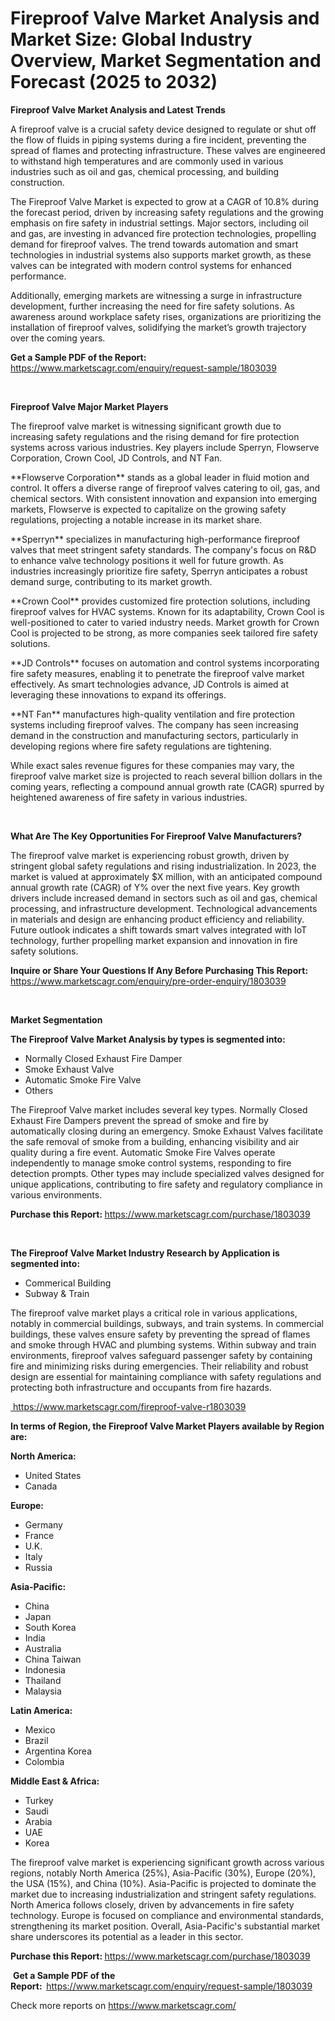 <p><h1>Fireproof Valve Market Analysis and Market Size: Global Industry Overview, Market Segmentation and Forecast (2025 to 2032)</h1></p><p><strong>Fireproof Valve Market Analysis and Latest Trends</strong></p>
<p><p>A fireproof valve is a crucial safety device designed to regulate or shut off the flow of fluids in piping systems during a fire incident, preventing the spread of flames and protecting infrastructure. These valves are engineered to withstand high temperatures and are commonly used in various industries such as oil and gas, chemical processing, and building construction.</p><p>The Fireproof Valve Market is expected to grow at a CAGR of 10.8% during the forecast period, driven by increasing safety regulations and the growing emphasis on fire safety in industrial settings. Major sectors, including oil and gas, are investing in advanced fire protection technologies, propelling demand for fireproof valves. The trend towards automation and smart technologies in industrial systems also supports market growth, as these valves can be integrated with modern control systems for enhanced performance.</p><p>Additionally, emerging markets are witnessing a surge in infrastructure development, further increasing the need for fire safety solutions. As awareness around workplace safety rises, organizations are prioritizing the installation of fireproof valves, solidifying the market’s growth trajectory over the coming years.</p></p>
<p><strong>Get a Sample PDF of the Report:&nbsp;</strong> <a href="https://www.marketscagr.com/enquiry/request-sample/1803039?utm_campaign=2239&utm_medium=2&utm_source=Github&utm_content=ia&utm_term=19022025&utm_id=fireproof-valve">https://www.marketscagr.com/enquiry/request-sample/1803039</a></p>
<p>&nbsp;</p>
<p><strong>Fireproof Valve Major Market Players</strong></p>
<p><p>The fireproof valve market is witnessing significant growth due to increasing safety regulations and the rising demand for fire protection systems across various industries. Key players include Sperryn, Flowserve Corporation, Crown Cool, JD Controls, and NT Fan.</p><p>**Flowserve Corporation** stands as a global leader in fluid motion and control. It offers a diverse range of fireproof valves catering to oil, gas, and chemical sectors. With consistent innovation and expansion into emerging markets, Flowserve is expected to capitalize on the growing safety regulations, projecting a notable increase in its market share.</p><p>**Sperryn** specializes in manufacturing high-performance fireproof valves that meet stringent safety standards. The company's focus on R&D to enhance valve technology positions it well for future growth. As industries increasingly prioritize fire safety, Sperryn anticipates a robust demand surge, contributing to its market growth.</p><p>**Crown Cool** provides customized fire protection solutions, including fireproof valves for HVAC systems. Known for its adaptability, Crown Cool is well-positioned to cater to varied industry needs. Market growth for Crown Cool is projected to be strong, as more companies seek tailored fire safety solutions.</p><p>**JD Controls** focuses on automation and control systems incorporating fire safety measures, enabling it to penetrate the fireproof valve market effectively. As smart technologies advance, JD Controls is aimed at leveraging these innovations to expand its offerings.</p><p>**NT Fan** manufactures high-quality ventilation and fire protection systems including fireproof valves. The company has seen increasing demand in the construction and manufacturing sectors, particularly in developing regions where fire safety regulations are tightening.</p><p>While exact sales revenue figures for these companies may vary, the fireproof valve market size is projected to reach several billion dollars in the coming years, reflecting a compound annual growth rate (CAGR) spurred by heightened awareness of fire safety in various industries.</p></p>
<p>&nbsp;</p>
<p><strong>What Are The Key Opportunities For Fireproof Valve Manufacturers?</strong></p>
<p><p>The fireproof valve market is experiencing robust growth, driven by stringent global safety regulations and rising industrialization. In 2023, the market is valued at approximately $X million, with an anticipated compound annual growth rate (CAGR) of Y% over the next five years. Key growth drivers include increased demand in sectors such as oil and gas, chemical processing, and infrastructure development. Technological advancements in materials and design are enhancing product efficiency and reliability. Future outlook indicates a shift towards smart valves integrated with IoT technology, further propelling market expansion and innovation in fire safety solutions.</p></p>
<p><strong>Inquire or Share Your Questions If Any Before Purchasing This Report:</strong> <a href="https://www.marketscagr.com/enquiry/pre-order-enquiry/1803039?utm_campaign=2239&utm_medium=2&utm_source=Github&utm_content=ia&utm_term=19022025&utm_id=fireproof-valve">https://www.marketscagr.com/enquiry/pre-order-enquiry/1803039</a></p>
<p>&nbsp;</p>
<p><strong>Market Segmentation</strong></p>
<p><strong>The Fireproof Valve Market Analysis by types is segmented into:</strong></p>
<p><ul><li>Normally Closed Exhaust Fire Damper</li><li>Smoke Exhaust Valve</li><li>Automatic Smoke Fire Valve</li><li>Others</li></ul></p>
<p><p>The Fireproof Valve market includes several key types. Normally Closed Exhaust Fire Dampers prevent the spread of smoke and fire by automatically closing during an emergency. Smoke Exhaust Valves facilitate the safe removal of smoke from a building, enhancing visibility and air quality during a fire event. Automatic Smoke Fire Valves operate independently to manage smoke control systems, responding to fire detection prompts. Other types may include specialized valves designed for unique applications, contributing to fire safety and regulatory compliance in various environments.</p></p>
<p><strong>Purchase this Report:&nbsp;</strong><a href="https://www.marketscagr.com/purchase/1803039?utm_campaign=2239&utm_medium=2&utm_source=Github&utm_content=ia&utm_term=19022025&utm_id=fireproof-valve">https://www.marketscagr.com/purchase/1803039</a></p>
<p>&nbsp;</p>
<p><strong>The Fireproof Valve Market Industry Research by Application is segmented into:</strong></p>
<p><ul><li>Commerical Building</li><li>Subway & Train</li></ul></p>
<p><p>The fireproof valve market plays a critical role in various applications, notably in commercial buildings, subways, and train systems. In commercial buildings, these valves ensure safety by preventing the spread of flames and smoke through HVAC and plumbing systems. Within subway and train environments, fireproof valves safeguard passenger safety by containing fire and minimizing risks during emergencies. Their reliability and robust design are essential for maintaining compliance with safety regulations and protecting both infrastructure and occupants from fire hazards.</p></p>
<p><a href="https://www.marketscagr.com/fireproof-valve-r1803039?utm_campaign=2239&utm_medium=2&utm_source=Github&utm_content=ia&utm_term=19022025&utm_id=fireproof-valve">&nbsp;https://www.marketscagr.com/fireproof-valve-r1803039</a></p>
<p><strong>In terms of Region, the Fireproof Valve Market Players available by Region are:</strong></p>
<p>
    <p> <strong> North America: </strong>
        <ul>
            <li>United States</li>
            <li>Canada</li>
        </ul>
        </p> 
    <p> <strong> Europe: </strong>
        <ul>
            <li>Germany</li>
            <li>France</li>
            <li>U.K.</li>
            <li>Italy</li>
            <li>Russia</li>
        </ul>
        </p> 
    <p> <strong> Asia-Pacific: </strong>
        <ul>
            <li>China</li>
            <li>Japan</li>
            <li>South Korea</li>
            <li>India</li>
            <li>Australia</li>
            <li>China Taiwan</li>
            <li>Indonesia</li>
            <li>Thailand</li>
            <li>Malaysia</li>
        </ul>
        </p> 
    <p> <strong> Latin America: </strong>
        <ul>
            <li>Mexico</li>
            <li>Brazil</li>
            <li>Argentina Korea</li>
            <li>Colombia</li>
        </ul>
        </p> 
    <p> <strong> Middle East & Africa: </strong>
        <ul>
            <li>Turkey</li>
            <li>Saudi</li>
            <li>Arabia</li>
            <li>UAE</li>
            <li>Korea</li>
        </ul>
    </p>
    </p>
<p><p>The fireproof valve market is experiencing significant growth across various regions, notably North America (25%), Asia-Pacific (30%), Europe (20%), the USA (15%), and China (10%). Asia-Pacific is projected to dominate the market due to increasing industrialization and stringent safety regulations. North America follows closely, driven by advancements in fire safety technology. Europe is focused on compliance and environmental standards, strengthening its market position. Overall, Asia-Pacific's substantial market share underscores its potential as a leader in this sector.</p></p>
<p><strong>Purchase this Report: </strong><a href="https://www.marketscagr.com/purchase/1803039?utm_campaign=2239&utm_medium=2&utm_source=Github&utm_content=ia&utm_term=19022025&utm_id=fireproof-valve">https://www.marketscagr.com/purchase/1803039</a></p>
<p>&nbsp;<strong>Get a Sample PDF of the Report:&nbsp;&nbsp;</strong><a href="https://www.marketscagr.com/enquiry/request-sample/1803039?utm_campaign=2239&utm_medium=2&utm_source=Github&utm_content=ia&utm_term=19022025&utm_id=fireproof-valve">https://www.marketscagr.com/enquiry/request-sample/1803039</a></p>
<p><strong></strong></p>
<p>Check more reports on <a href="https://www.marketscagr.com/?utm_campaign=2239&utm_medium=2&utm_source=Github&utm_content=ia&utm_term=19022025&utm_id=fireproof-valve">https://www.marketscagr.com/</a></p>